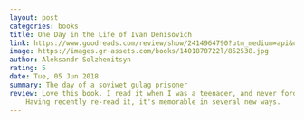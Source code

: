 ```yaml
---
layout: post
categories: books
title: One Day in the Life of Ivan Denisovich
link: https://www.goodreads.com/review/show/2414964790?utm_medium=api&utm_source=rss
image: https://images.gr-assets.com/books/1401870722l/852538.jpg
author: Aleksandr Solzhenitsyn
rating: 5
date: Tue, 05 Jun 2018
summary: The day of a soviwet gulag prisoner
review: Love this book. I read it when I was a teenager, and never forgot it.
    Having recently re-read it, it's memorable in several new ways.
---
```



